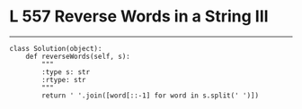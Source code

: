 # L 557 Reverse Words in a String III
 
--- 
 
``` 
class Solution(object):
    def reverseWords(self, s):
        """
        :type s: str
        :rtype: str
        """
        return ' '.join([word[::-1] for word in s.split(' ')])

 ```